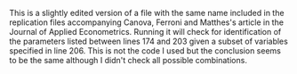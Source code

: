 This is a slightly edited version of a file with the same name included in 
the replication files accompanying Canova, Ferroni and Matthes's article in
the Journal of Applied Econometrics. Running it will check for identification
of the parameters listed between lines 174 and 203 given a subset of variables
specified in line 206. This is not the code I used but the conclusion seems to
be the same although I didn't check all possible combinations.